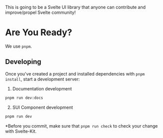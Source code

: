 This is going to be a Svelte UI library that anyone can contribute and improve/propel Svelte community!

# Are You Ready?

We use `pnpm`.

## Developing

Once you've created a project and installed dependencies with `pnpm install`, start a development server:

1. Documentation development

```bash
pnpm run dev:docs
```

2. SUI Component development

```bash
pnpm run dev
```

\*Before you commit, make sure that `pnpm run check` to check your change with Svelte-Kit.

